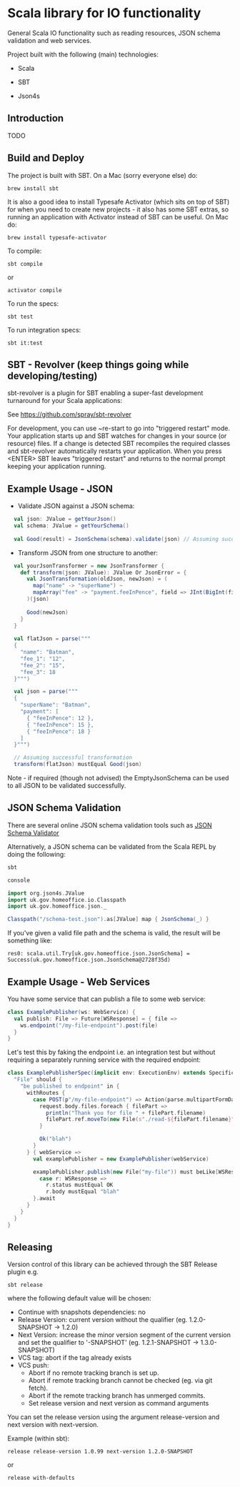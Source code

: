 Scala library for IO functionality
==================================
General Scala IO functionality such as reading resources, JSON schema validation and web services.

Project built with the following (main) technologies:

- Scala

- SBT

- Json4s

Introduction
------------
TODO

Build and Deploy
----------------
The project is built with SBT. On a Mac (sorry everyone else) do:
```
brew install sbt
```

It is also a good idea to install Typesafe Activator (which sits on top of SBT) for when you need to create new projects - it also has some SBT extras, so running an application with Activator instead of SBT can be useful. On Mac do:
```
brew install typesafe-activator
```

To compile:
```
sbt compile
```

or
```
activator compile
```

To run the specs:
```
sbt test
```

To run integration specs:
```
sbt it:test
```

SBT - Revolver (keep things going while developing/testing)
-----------------------------------------------------------
sbt-revolver is a plugin for SBT enabling a super-fast development turnaround for your Scala applications:

See https://github.com/spray/sbt-revolver

For development, you can use ~re-start to go into "triggered restart" mode.
Your application starts up and SBT watches for changes in your source (or resource) files.
If a change is detected SBT recompiles the required classes and sbt-revolver automatically restarts your application. 
When you press &lt;ENTER&gt; SBT leaves "triggered restart" and returns to the normal prompt keeping your application running.

Example Usage - JSON
--------------------
- Validate JSON against a JSON schema:
```scala
  val json: JValue = getYourJson()
  val schema: JValue = getYourSchema()
  
  val Good(result) = JsonSchema(schema).validate(json) // Assuming successful validation
```

- Transform JSON from one structure to another:
```scala
  val yourJsonTransformer = new JsonTransformer {
    def transform(json: JValue): JValue Or JsonError = {
      val JsonTransformation(oldJson, newJson) = (
        map("name" -> "superName") ~
        mapArray("fee" -> "payment.feeInPence", field => JInt(BigInt(field.extract[String])))
      )(json)
      
      Good(newJson)
    }
  }
  
  val flatJson = parse("""
  {
    "name": "Batman",
    "fee_1": "12",
    "fee_2": "15",
    "fee_3": 18
  }""")

  val json = parse("""
  {
    "superName": "Batman",
    "payment": [
      { "feeInPence": 12 },
      { "feeInPence": 15 },
      { "feeInPence": 18 }
    ]
  }""")

  // Assuming successful transformation
  transform(flatJson) mustEqual Good(json) 
```

Note - if required (though not advised) the EmptyJsonSchema can be used to all JSON to be validated successfully.

JSON Schema Validation
----------------------
There are several online JSON schema validation tools such as [JSON Schema Validator](http://www.jsonschemavalidator.net/)

Alternatively, a JSON schema can be validated from the Scala REPL by doing the following:

```scala
sbt

console

import org.json4s.JValue
import uk.gov.homeoffice.io.Classpath
import uk.gov.homeoffice.json._

Classpath("/schema-test.json").as[JValue] map { JsonSchema(_) }
```

If you've given a valid file path and the schema is valid, the result will be something like:

```
res0: scala.util.Try[uk.gov.homeoffice.json.JsonSchema] = Success(uk.gov.homeoffice.json.JsonSchema@2728f35d)
```

Example Usage - Web Services
----------------------------
You have some service that can publish a file to some web service:
```scala
class ExamplePublisher(ws: WebService) {
  val publish: File => Future[WSResponse] = { file =>
    ws.endpoint("/my-file-endpoint").post(file)
  }
}
```

Let's test this by faking the endpoint i.e. an integration test but without requiring a separately running service with the required endpoint:
```scala
class ExamplePublisherSpec(implicit env: ExecutionEnv) extends Specification with WebServiceSpecification {
  "File" should {
    "be published to endpoint" in {
      withRoutes {
        case POST(p"/my-file-endpoint") => Action(parse.multipartFormData) { request =>
          request.body.files.foreach { filePart =>
            println("Thank you for file " + filePart.filename)
            filePart.ref.moveTo(new File(s"./read-${filePart.filename}"))
          }

          Ok("blah")
        }
      } { webService =>
        val examplePublisher = new ExamplePublisher(webService)

        examplePublisher.publish(new File("my-file")) must beLike[WSResponse] {
          case r: WSResponse =>
            r.status mustEqual OK
            r.body mustEqual "blah"
        }.await
      }
    }
  }
}
```

Releasing
---------
Version control of this library can be achieved through the SBT Release plugin e.g.
```
sbt release
```

where the following default value will be chosen:
- Continue with snapshots dependencies: no
- Release Version: current version without the qualifier (eg. 1.2.0-SNAPSHOT -> 1.2.0)
- Next Version: increase the minor version segment of the current version and set the qualifier to '-SNAPSHOT' (eg. 1.2.1-SNAPSHOT -> 1.3.0-SNAPSHOT)
- VCS tag: abort if the tag already exists
- VCS push:
    - Abort if no remote tracking branch is set up.
    - Abort if remote tracking branch cannot be checked (eg. via git fetch).
    - Abort if the remote tracking branch has unmerged commits.
    - Set release version and next version as command arguments

You can set the release version using the argument release-version and next version with next-version.

Example (within sbt):
```
release release-version 1.0.99 next-version 1.2.0-SNAPSHOT
```

or
```
release with-defaults
```